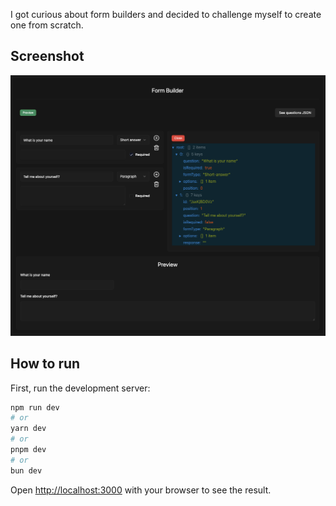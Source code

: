 I got curious about form builders and decided to challenge myself to create one from scratch.


## Screenshot

![demo](./image.png)


## How to run

First, run the development server:

```bash
npm run dev
# or
yarn dev
# or
pnpm dev
# or
bun dev
```

Open [http://localhost:3000](http://localhost:3000) with your browser to see the result.

